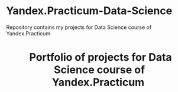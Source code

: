 # Yandex.Practicum-Data-Science
Repository contains my projects for Data Science course of Yandex.Practicum

<h1 align="center" tabindex="-1" class="heading-element" dir="auto">
  &nbsp;Portfolio of projects for Data Science course of Yandex.Practicum&nbsp;
</h1>
